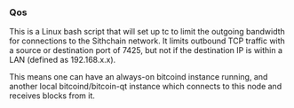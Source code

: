### Qos ###

This is a Linux bash script that will set up tc to limit the outgoing bandwidth for connections to the Sithchain network. It limits outbound TCP traffic with a source or destination port of 7425, but not if the destination IP is within a LAN (defined as 192.168.x.x).

This means one can have an always-on bitcoind instance running, and another local bitcoind/bitcoin-qt instance which connects to this node and receives blocks from it.

